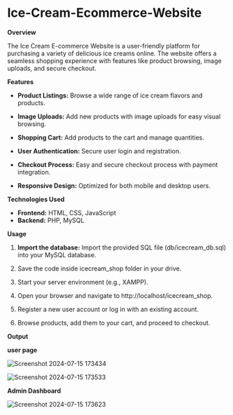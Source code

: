 # Ice-Cream-Ecommerce-Website

**Overview**

The Ice Cream E-commerce Website is a user-friendly platform for purchasing a variety of delicious ice creams online. The website offers a seamless shopping experience with features like product browsing, image uploads, and secure checkout.

**Features**


  * **Product Listings:** Browse a wide range of ice cream flavors and products.
    
  *  **Image Uploads:** Add new products with image uploads for easy visual browsing.
     
  * **Shopping Cart:** Add products to the cart and manage quantities.
    
  * **User Authentication:** Secure user login and registration.
    
  * **Checkout Process:** Easy and secure checkout process with payment integration.
    
  * **Responsive Design:** Optimized for both mobile and desktop users.

**Technologies Used**

  * **Frontend:** HTML, CSS, JavaScript
  * **Backend:** PHP, MySQL

**Usage**

  1) **Import the database:**
        Import the provided SQL file (db/icecream_db.sql) into your MySQL database.

  2) Save the code inside icecream_shop folder in your drive.
     
  3) Start your server environment (e.g., XAMPP).
     
  4) Open your browser and navigate to http://localhost/icecream_shop.
     
  5) Register a new user account or log in with an existing account.
     
  6) Browse products, add them to your cart, and proceed to checkout.

**Output**

**user page**

![Screenshot 2024-07-15 173434](https://github.com/user-attachments/assets/0423d827-67b5-473d-98b3-260a6c944b86)


![Screenshot 2024-07-15 173533](https://github.com/user-attachments/assets/7133119f-9d90-45dc-a829-5b48af0ca024)

**Admin Dashboard**


![Screenshot 2024-07-15 173623](https://github.com/user-attachments/assets/338adee4-709d-4520-a815-4045a9d56872)
